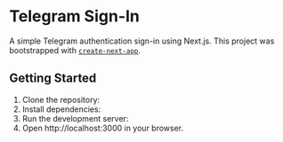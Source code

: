 # Telegram Sign-In

A simple Telegram authentication sign-in using Next.js. This project was bootstrapped with [`create-next-app`](https://nextjs.org/docs/app/api-reference/cli/create-next-app).

## Getting Started
1. Clone the repository:
2. Install dependencies:
3. Run the development server:
4. Open http://localhost:3000 in your browser.
